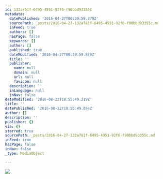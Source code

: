 ```yaml
---
id: 132a761f-6495-4951-92f6-f90bbd93355c
metadata:
  datePublished: '2016-04-27T00:39:59.879Z'
  sourcePath: _posts/2016-04-27-132a761f-6495-4951-92f6-f90bbd93355c.md
  inFeed: true
  authors: []
  hasPage: false
  keywords: []
  author: []
  published: true
  dateModified: '2016-04-27T00:39:59.879Z'
  title: ''
  publisher:
    name: null
    domain: null
    url: null
    favicon: null
  description: ''
  inLanguage: null
  inNav: false
dateModified: '2016-08-22T18:55:49.319Z'
title: ''
datePublished: '2016-08-22T18:55:49.894Z'
author: []
description: ''
publisher: {}
via: {}
starred: true
sourcePath: _posts/2016-04-27-132a761f-6495-4951-92f6-f90bbd93355c.md
inFeed: true
hasPage: false
inNav: false
_type: MediaObject

---
```

![](https://the-grid-user-content.s3-us-west-2.amazonaws.com/8a98e54f-256e-496b-89b0-732358bda0c0.png)